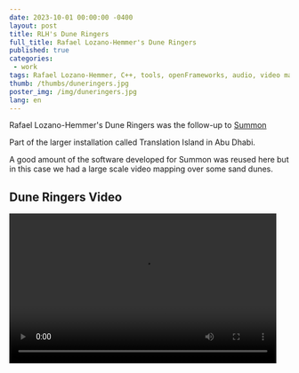 ```yaml
---
date: 2023-10-01 00:00:00 -0400
layout: post
title: RLH's Dune Ringers
full_title: Rafael Lozano-Hemmer's Dune Ringers
published: true
categories:
 - work
tags: Rafael Lozano-Hemmer, C++, tools, openFrameworks, audio, video mapping
thumb: /thumbs/duneringers.jpg
poster_img: /img/duneringers.jpg
lang: en
---
```


Rafael Lozano-Hemmer's Dune Ringers was the follow-up to [Summon](./work/2022/07/01/summon.html)

Part of the larger installation called Translation Island in Abu Dhabi.

A good amount of the software developed for Summon was reused here but in this case we had a large scale video mapping over some sand dunes. 


## Dune Ringers Video
<video class="videoborder" preload="metadata" width="480" height="270" controls  autoplay>
  <source src="https://www.lozano-hemmer.com/videos/artwork/dune_ringers_abu_dhabi_2023_rlh_001.mp4#t=0.1"  type="video/mp4">
  <source src="https://www.lozano-hemmer.com/videos/artwork/dune_ringers_abu_dhabi_2023_rlh_001.ogv#t=0.1"  type="video/ogg">
  <source src="https://www.lozano-hemmer.com/videos/artwork/dune_ringers_abu_dhabi_2023_rlh_001.webm#t=0.1" type="video/webm">
  Your browser does not support the video tag.
</video>							